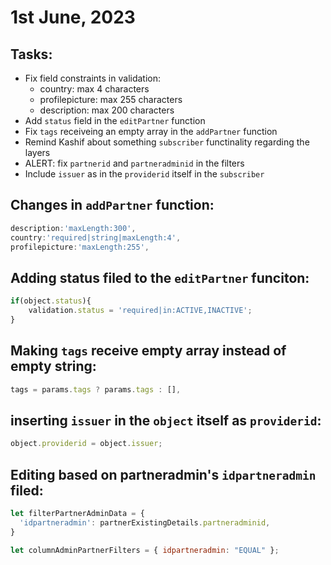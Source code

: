 # 1st June, 2023

## Tasks:

* Fix field constraints in validation:
  * country: max 4 characters
  * profilepicture: max 255 characters
  * description: max 200 characters
* Add `status` field in the `editPartner` function
* Fix `tags` receiveing an empty array in the `addPartner` function
* Remind Kashif about something `subscriber` functinality regarding the layers
* ALERT: fix `partnerid` and `partneradminid` in the filters
* Include `issuer` as in the `providerid` itself in the `subscriber`


## Changes in `addPartner` function:

```js
description:'maxLength:300',
country:'required|string|maxLength:4',
profilepicture:'maxLength:255',
```

## Adding status filed to the `editPartner` funciton:

```js
if(object.status){
    validation.status = 'required|in:ACTIVE,INACTIVE';
}
```

## Making `tags` receive empty array instead of empty string:

```js
tags = params.tags ? params.tags : [],
```

## inserting `issuer` in the `object` itself as `providerid`:

```js
object.providerid = object.issuer;
```

## Editing based on partneradmin's `idpartneradmin` filed:

```js
let filterPartnerAdminData = {
  'idpartneradmin': partnerExistingDetails.partneradminid,
}

let columnAdminPartnerFilters = { idpartneradmin: "EQUAL" };
```